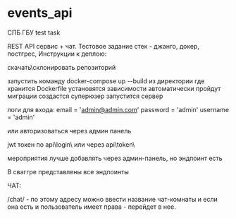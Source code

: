# events_api
СПБ ГБУ test task


REST API сервис + чат. Тестовое задание стек - джанго, докер, постгрес, Инструкции к деплою:

скачать\склонировать репозиторий

запустить команду docker-compose up --build из директории где хранится Dockerfile установятся зависимости автоматически пройдут миграции создастся суперюзер запустится сервер

логи для входа:  email = 'admin@admin.com' password = 'admin' username = 'admin'

или авторизоваться через админ панель

jwt токен по api\login\ или через api\token\

мероприятия лучше добавлять через админ-панель, но эндпоинт есть 

В сваггре представлены все эндпоинты

ЧАТ:

/chat/ - по этому адресу можно ввести название чат-комнаты и если она есть и пользователь имеет права - перейдет в нее.

